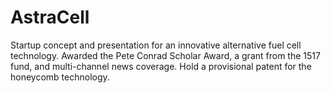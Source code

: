 # AstraCell
Startup concept and presentation for an innovative alternative fuel cell technology. Awarded the Pete Conrad Scholar Award, a grant from the 1517 fund, and multi-channel news coverage. Hold a provisional patent for the honeycomb technology.
